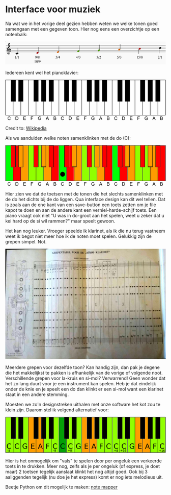 # Interface voor muziek

Na wat we in het vorige deel gezien hebben weten we welke tonen goed samengaan met een gegeven toon. Hier nog eens een overzichtje op een notenbalk:

![verhoudingen](images/noten_verhoudingen.png "Verhoudingen")

Iedereen kent wel het pianoklavier:

![pianoklavier](images/klavier_leeg.png "pianoklavier")

Credit to: [Wikipedia](https://commons.wikimedia.org/wiki/File:Klaviatur-3-en.svg) 

Als we aanduiden welke noten samenklinken met de do (C):

![pianoklavier](images/klavier_kleurgecodeerd.png "pianoklavier")

Hier zien we dat de toetsen met de tonen die het slechts samenklinken met de do het dichts bij de do liggen. Qua interface design kan dit wel tellen. Dat is zoals aan de ene kant van een save-button een toets zetten om je file kapot te doen en aan de andere kant een verniel-harde-schijf toets. Een piano vraagt ook niet "U was in do-groot aan het spelen, weet u zeker dat u kei hard op de si wil rammen?" maar speelt gewoon.

Het kan nog leuker. Vroeger speelde ik klarinet, als ik die nu terug vastneem weet ik begot niet meer hoe ik de noten moet spelen. Gelukkig zijn de grepen simpel. Not.

![klarinet](images/klarinet_grepen.jpg "klarinet")

Meerdere grepen voor dezelfde toon? Kan handig zijn, dan pak je degene die het makkelijkst te pakken is afhankelijk van de vorige of volgende noot. Verschillende grepen voor la-kruis en si-mol? Verwarrend! Geen wonder dat het zo lang duurt voor je een instrument kan spelen. Heb je dat eindelijk onder de knie en je speelt een do dan klinkt er een si-mol want een klarinet staat in een andere stemming.

Moesten we zo'n designstreken uithalen met onze software het kot zou te klein zijn. Daarom stel ik volgend alternatief voor:

![pianoklavier](images/klavier_alternatief.png "pianoklavier")

Hier is het onmogelijk om "vals" te spelen door per ongeluk een verkeerde toets in te drukken. Meer nog, zelfs als je per ongeluk (of express, je doet maar) 2 toetsen tegelijk aanslaat klinkt het nog altijd goed. Ook bij 3 aaliggenden tegelijk (nu doe je het express) komt er nog iets melodieus uit.

Beetje Python om dit mogelijk te maken: [note mapper](noteMapper.py)